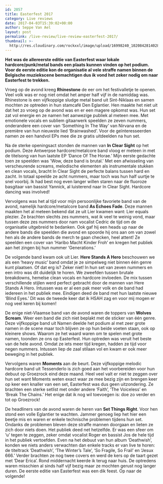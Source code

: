 ```yaml
---
id: 2057
title: Easterfest 2017
category: Live reviews
date: 2017-04-03T15:39:02+00:00
author: Seppe Van Ael
layout: post
permalink: /live-review/live-review-easterfest-2017/
thumbnail: >-
  http://res.cloudinary.com/rockxxl/image/upload/16998240_10208428140283339_53361523186303396_n.jpg
---
```

**Het was de allereerste editie van Easterfest waar lokale hardcore/punk/metal bands een plaats kunnen vinden op het podium. Voor de eerste editie kon de organisatie al vele straffe namen binnen de Belgische muziekscene bemachtigen dus ik vond het zeker nodig om naar Easterfest te trekken.**

Vroeg op de avond kreeg **Rhinestone** de eer om het festivalletje te openen. Veel volk was er nog niet omdat het amper half vijf in de namiddag was. Rhinestone is een vijfkoppige sludge metal band uit Sint-Niklaas en samen mochten ze optreden in hun stamcafé Den Eglantier. Hen maakte het niet uit dat het zo vroeg op de avond was en er een magere opkomst was. Hun set zat vol energie en ze namen het aanwezige publiek al meteen mee. Met emotionele vocals en subliem gitaarwerk speelden ze zeven nummers, onderandere een cover van ‘Something In The Way’ van Nirvana en de première van hun nieuwste lied ‘Brainwashed’. Voor de geïnteresseerden namen ze een handvol EPs mee die ze gratis uitdeelden na hun set.

Na de sterke openingsact stonden de mannen van **In Clear Sight** op het podium. Deze Antwerpse hardcore/metalcore band vloog er meteen in met de titelsong van hun laatste EP ‘Dance Of The Horae.’ Mijn eerste gedachte toen ze speelden was 'Wow, deze band is brutal.' Met een afwisseling van verscheurende screams, melodische elementen als instrumentale stukken en clean vocals, bracht In Clear Sight de perfecte balans tussen hard en zacht. In totaal speelde ze acht nummers, maar toch was hun half uurtje te snel voorbij. Ik had best nog even langer willen staren naar de fluoroze basgitaar van bassist Yannick, al luisterend naar In Clear Sight. Hardcore dancing was involved!

Vervolgens was het al tijd voor mijn persoonlijke favoriete band van de avond, namelijk hardcore/metalcore band **As Echoes Fade**. Deze mannen maakten het al meteen bekend dat ze uit Lier kwamen want: Lier equals plezier. Ze brachten slechts zes nummers, wat ik veel te weinig vond, maar tussen deze zes nummers door nam vocalist Cedric de tijd om de organisatie uitgebreid te bedanken. Ook gaf hij een heads up naar de andere bands die speelden die avond en spoorde hij ons aan om van zowel hen als de andere bands de merch te gaan checken, heel attent! Ze speelden een cover van ‘Haribo Macht Kinder Froh’ en kregen het publiek aan het zingen bij hun nummer ‘Generations.’

De volgende band kwam ook uit Lier. **Here Stands A Hero** beschouwen we als een ‘heavy music’ band omdat je ze simpelweg niet binnen één genre kunt plaatsen. Of dat erg is? Zeker niet! In hun set van zeven nummers en een intro was dit duidelijk te horen. We zweefden tussen brutale breakdowns, hemelse clean vocals en hardcore invloeden. De mix tussen verschillende stijlen werd perfect gebracht door de mannen van Here Stands A Hero. Intussen was er al een pak meer volk en de band had iedereen in het publiek mee. Eindigen deed de band met hun laatste nieuwe ‘Blind Eyes.’ Dit was de tweede keer dat ik HSAH zag en voor mij mogen er nog veel keren bij komen!

De enige niet-Vlaamse band van de avond waren de toppers van **Wolves Scream**. Weer een band die zich niet beplakt met de sticker van één genre. Deze vijfkoppige band uit Namen deelde het podium al met zeer grote namen in de scene maar toch blijven ze op hun beide voeten staan, ook op kleinere shows. Waarom ze het waard waren om te spelen met grote namen, toonden ze ons op Easterfest. Hun optreden was veruit het beste van de hele avond. Omdat ze iets meer tijd kregen, hadden ze tijd voor negen nummers. Intussen liep de zaal stilaan vol en kwam er ook meer beweging in het publiek.

Vervolgens waren **Moments** aan de beurt. Deze vijfkoppige melodic hardcore band uit Tessenderlo is zich goed aan het voorbereiden voor hun debuut op Groezrock eind deze maand. Heel veel valt er niet te zeggen over hun set want Moments weten exact waar ze mee bezig zijn en brengen keer op keer een knaller van een set, Easterfest was dus geen uitzondering. Ze brachten een sterke setlist met onder andere ‘Faith’, ‘The Voiceless’ en ‘Break The Chains.’ Het enige dat ik nog wil toevoegen is: doe zo verder en tot op Groezrock!

De headliners van de avond waren de heren van **Set Things Right**. Voor hen stond een volle Eglantier te wachten. Jammer genoeg liep het hier een beetje mis en waren er enkele technische problemen tijdens hun set. Ondanks de problemen bleven deze straffe mannen doorgaan en lieten ze zich door niets doen. Het publiek deed net hetzelfde. Er was een sfeer om ‘u’ tegen te zeggen, zeker omdat vocalist Roger en bassist Jos de hele tijd in het publiek vertoefden. Even na het debuut van hun album ‘Deathwish’, konden we niets anders verwachten dan enkele tracks er van live te horen: de titeltrack ‘Deathwish’, ‘The Winter’s Tale’, ‘So Fragile, So Frail’ en ‘Jesux 666.’ Verder brachten ze nog twee covers en werd de kers op de taart gezet met ‘Dear Erica’. Rond middernacht keerde ik terug naar huis. De optredens waren misschien al sinds half vijf bezig maar ze mochten gerust nog langer duren. De eerste editie van Easterfest was een dik feest. Op naar de volgende!